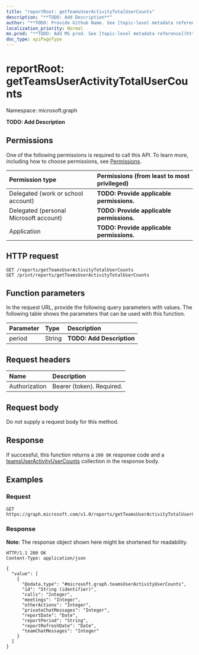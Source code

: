 ```yaml
---
title: "reportRoot: getTeamsUserActivityTotalUserCounts"
description: "**TODO: Add Description**"
author: "**TODO: Provide Github Name. See [topic-level metadata reference](https://msgo.azurewebsites.net/add/document/guidelines/metadata.html#topic-level-metadata)**"
localization_priority: Normal
ms.prod: "**TODO: Add MS prod. See [topic-level metadata reference](https://msgo.azurewebsites.net/add/document/guidelines/metadata.html#topic-level-metadata)**"
doc_type: apiPageType
---
```


# reportRoot: getTeamsUserActivityTotalUserCounts
Namespace: microsoft.graph



**TODO: Add Description**

## Permissions
One of the following permissions is required to call this API. To learn more, including how to choose permissions, see [Permissions](/graph/permissions-reference).

|Permission type|Permissions (from least to most privileged)|
|:---|:---|
|Delegated (work or school account)|**TODO: Provide applicable permissions.**|
|Delegated (personal Microsoft account)|**TODO: Provide applicable permissions.**|
|Application|**TODO: Provide applicable permissions.**|

## HTTP request

<!-- {
  "blockType": "ignored"
}
-->
``` http
GET /reports/getTeamsUserActivityTotalUserCounts
GET /print/reports/getTeamsUserActivityTotalUserCounts
```

## Function parameters
In the request URL, provide the following query parameters with values.
The following table shows the parameters that can be used with this function.

|Parameter|Type|Description|
|:---|:---|:---|
|period|String|**TODO: Add Description**|


## Request headers
|Name|Description|
|:---|:---|
|Authorization|Bearer {token}. Required.|

## Request body
Do not supply a request body for this method.

## Response

If successful, this function returns a `200 OK` response code and a [teamsUserActivityUserCounts](../resources/teamsuseractivityusercounts.md) collection in the response body.

## Examples

### Request
<!-- {
  "blockType": "request",
  "name": "reportroot_getteamsuseractivitytotalusercounts"
}
-->
``` http
GET https://graph.microsoft.com/v1.0/reports/getTeamsUserActivityTotalUserCounts(period='parameterValue')
```


### Response
**Note:** The response object shown here might be shortened for readability.
<!-- {
  "blockType": "response",
  "truncated": true,
  "@odata.type": "Collection(microsoft.graph.teamsUserActivityUserCounts)"
}
-->
``` http
HTTP/1.1 200 OK
Content-Type: application/json

{
  "value": [
    {
      "@odata.type": "#microsoft.graph.teamsUserActivityUserCounts",
      "id": "String (identifier)",
      "calls": "Integer",
      "meetings": "Integer",
      "otherActions": "Integer",
      "privateChatMessages": "Integer",
      "reportDate": "Date",
      "reportPeriod": "String",
      "reportRefreshDate": "Date",
      "teamChatMessages": "Integer"
    }
  ]
}
```


